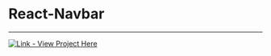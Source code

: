 # React-Navbar
<hr>

[![Link - View Project Here](https://img.shields.io/static/v1?label=Link&message=View+Project+Here&color=ffff35&style=for-the-badge)](https://react-navbar.onrender.com/)
